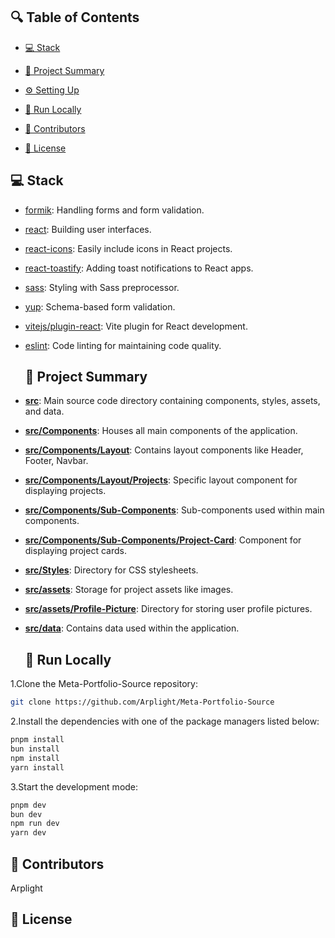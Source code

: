 ## 🔍 Table of Contents
- [💻 Stack](#stack)

- [📝 Project Summary](#project-summary)

- [⚙️ Setting Up](#setting-up)

- [🚀 Run Locally](#run-locally)

- [🙌 Contributors](#contributors)

- [📄 License](#license)

## 💻 Stack
- [formik](https://formik.org/): Handling forms and form validation.
- [react](https://reactjs.org/): Building user interfaces.
- [react-icons](https://react-icons.github.io/react-icons/): Easily include icons in React projects.
- [react-toastify](https://fkhadra.github.io/react-toastify/): Adding toast notifications to React apps.
- [sass](https://sass-lang.com/): Styling with Sass preprocessor.
- [yup](https://github.com/jquense/yup): Schema-based form validation.
- [vitejs/plugin-react](https://vitejs.dev/): Vite plugin for React development.
- [eslint](https://eslint.org/): Code linting for maintaining code quality.

  ## 📝 Project Summary

- [**src**](src): Main source code directory containing components, styles, assets, and data.
- [**src/Components**](src/Components): Houses all main components of the application.
- [**src/Components/Layout**](src/Components/Layout): Contains layout components like Header, Footer, Navbar.
- [**src/Components/Layout/Projects**](src/Components/Layout/Projects): Specific layout component for displaying projects.
- [**src/Components/Sub-Components**](src/Components/Sub-Components): Sub-components used within main components.
- [**src/Components/Sub-Components/Project-Card**](src/Components/Sub-Components/Project-Card): Component for displaying project cards.
- [**src/Styles**](src/Styles): Directory for CSS stylesheets.
- [**src/assets**](src/assets): Storage for project assets like images.
- [**src/assets/Profile-Picture**](src/assets/Profile-Picture): Directory for storing user profile pictures.
- [**src/data**](src/data): Contains data used within the application.

  ## 🚀 Run Locally

1.Clone the Meta-Portfolio-Source repository:
```sh
git clone https://github.com/Arplight/Meta-Portfolio-Source
```
2.Install the dependencies with one of the package managers listed below:

```bash
pnpm install
bun install
npm install
yarn install
```
3.Start the development mode:
```bash
pnpm dev
bun dev
npm run dev
yarn dev
```
## 🙌 Contributors

Arplight

## 📄 License

